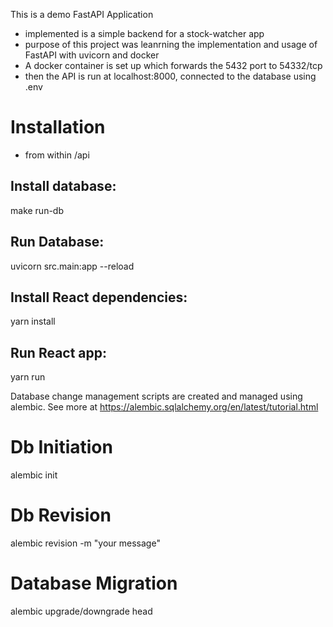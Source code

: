 This is a demo FastAPI Application

- implemented is a simple backend for a stock-watcher app
- purpose of this project was leanrning the implementation and usage of FastAPI with uvicorn and docker
- A docker container is set up which forwards the 5432 port to 54332/tcp
- then the API is run at localhost:8000, connected to the database using .env  

# Installation
- from within /api

Install database:
-----
make run-db


Run Database:
----
uvicorn src.main:app --reload


Install React dependencies:
-----
yarn install


Run React app:
------
yarn run



Database change management scripts are created and managed using alembic. See more at https://alembic.sqlalchemy.org/en/latest/tutorial.html

# Db Initiation
alembic init

# Db Revision
alembic revision -m "your message"

# Database Migration
alembic upgrade/downgrade head 

